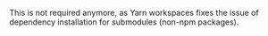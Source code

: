 This is not required anymore, as Yarn workspaces fixes the issue of dependency installation for submodules (non-npm packages).